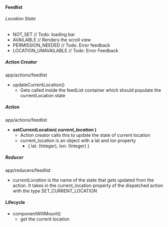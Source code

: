 #### Feedlist

###### Location State
  * NOT_SET // Todo: loading bar
  * AVAILABLE // Renders the scroll view
  * PERMISSION_NEEDED // Todo: Error feedback
  * LOCATION_UNAVAILABLE // Todo: Error Feedback



##### Action Creator
app/actions/feedlist
* updateCurrentLocation()
  * Gets called inside the feedList container which should populate the currentLocation state



##### Action
app/actions/feedlist

* **setCurrentLocation( *current_location* )**
  * Action creator calls this to update the state of current location
  * current_location is an object with a lat and lon property
    * { lat: (Integer), lon: (Integer) }


##### Reducer
app/reducers/feedlist
* *currentLocation* is the name of the state that gets updated from the action. It takes in the current_location property of the dispatched action with the type SET_CURRENT_LOCATION




#### Lifecycle
  * componentWillMount()
    * get the current location
